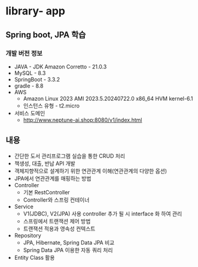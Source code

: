 # library- app
## Spring boot, JPA 학습
### 개발 버전 정보
* JAVA - JDK Amazon Corretto - 21.0.3
* MySQL - 8.3
* SpringBoot - 3.3.2
* gradle - 8.8
* AWS 
  - Amazon Linux 2023 AMI 2023.5.20240722.0 x86_64 HVM kernel-6.1
  - 인스턴스 유형 - t2.micro
* 서비스 도메인 
  - http://www.neptune-ai.shop:8080/v1/index.html

## 내용
* 간단한 도서 관리프로그램 실습을 통한 CRUD 처리
* 책생성, 대출, 반납 API 개발
* 객체지향적으로 설계하기 위한 연관관계 이해(연관관계의 다양한 옵션)
* JPA에서 연관관계를 매핑하는 방법
* Controller 
  - 기본 RestController
  - Controller와 스프링 컨테이너
* Service
  - V1(JDBC), V2(JPA) 사용 controller 추가 될 시 interface 화 하여 관리
  - 스프링에서 트랜잭션 제어 방법
  - 트랜잭션 적용과 영속성 컨텍스트
* Repository
  - JPA, Hibernate, Spring Data JPA 비교
  - Spring Data JPA 이용한 자동 쿼리 처리
* Entity Class 활용



